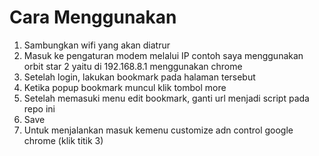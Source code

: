 <h1><b>Cara Menggunakan</b></h1>
<ol>
  <li>Sambungkan wifi yang akan diatrur</li>
  <li>Masuk ke pengaturan modem melalui IP contoh saya menggunakan orbit star 2 yaitu di 192.168.8.1 menggunakan chrome</li>
  <li>Setelah login, lakukan bookmark pada halaman tersebut <br></li>
  <li>Ketika popup bookmark muncul klik tombol more</li>
  <li>Setelah memasuki menu edit bookmark, ganti url menjadi script pada repo ini</li>
  <li>Save </li>
  <li>Untuk menjalankan masuk kemenu customize adn control google chrome (klik titik 3)</li>
</ol>
